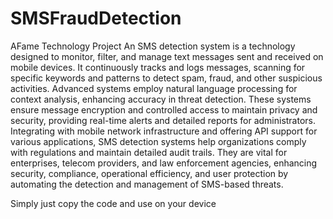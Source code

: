 # SMSFraudDetection
AFame Technology Project
An SMS detection system is a technology designed to monitor, filter, and manage text messages sent and received on mobile devices. It continuously tracks and logs messages, scanning for specific keywords and patterns to detect spam, fraud, and other suspicious activities. Advanced systems employ natural language processing for context analysis, enhancing accuracy in threat detection. These systems ensure message encryption and controlled access to maintain privacy and security, providing real-time alerts and detailed reports for administrators. Integrating with mobile network infrastructure and offering API support for various applications, SMS detection systems help organizations comply with regulations and maintain detailed audit trails. They are vital for enterprises, telecom providers, and law enforcement agencies, enhancing security, compliance, operational efficiency, and user protection by automating the detection and management of SMS-based threats.

Simply just copy the code and use on your device  

